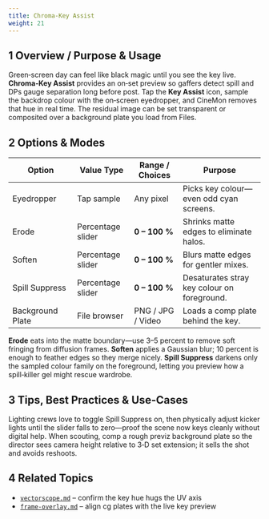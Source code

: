 ```yaml
---
title: Chroma-Key Assist
weight: 21
---
```


## 1  Overview / Purpose & Usage
Green‑screen day can feel like black magic until you see the key live.  **Chroma‑Key Assist** provides an on‑set preview so gaffers detect spill and DPs gauge separation long before post.  Tap the **Key Assist** icon, sample the backdrop colour with the on‑screen eyedropper, and CineMon removes that hue in real time.  The residual image can be set transparent or composited over a background plate you load from Files.

## 2  Options & Modes
| Option | Value Type | Range / Choices | Purpose |
|--------|-----------|-----------------|---------|
| Eyedropper | Tap sample | Any pixel | Picks key colour—even odd cyan screens. |
| Erode | Percentage slider | **0 – 100 %** | Shrinks matte edges to eliminate halos. |
| Soften | Percentage slider | **0 – 100 %** | Blurs matte edges for gentler mixes. |
| Spill Suppress | Percentage slider | **0 – 100 %** | Desaturates stray key colour on foreground. |
| Background Plate | File browser | PNG / JPG / Video | Loads a comp plate behind the key. |

**Erode** eats into the matte boundary—use 3–5 percent to remove soft fringing from diffusion frames.  **Soften** applies a Gaussian blur; 10 percent is enough to feather edges so they merge nicely.  **Spill Suppress** darkens only the sampled colour family on the foreground, letting you preview how a spill‑killer gel might rescue wardrobe.

## 3  Tips, Best Practices & Use‑Cases
Lighting crews love to toggle Spill Suppress on, then physically adjust kicker lights until the slider falls to zero—proof the scene now keys cleanly without digital help.  When scouting, comp a rough previz background plate so the director sees camera height relative to 3‑D set extension; it sells the shot and avoids reshoots.

## 4  Related Topics
* [`vectorscope.md`](../scopes/vectorscope.md) – confirm the key hue hugs the UV axis  
* [`frame-overlay.md`](frame-overlay.md) – align cg plates with the live key preview
